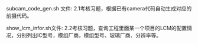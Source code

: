 subcam_code_gen.sh 文件:  2.1考核习题，根据已有camera代码自动生成对应的前摄代码。

show_lcm_infor.sh文件: 2.2考核习题，查询工程里面某一个项目的LCM的配置情况，分别列出IC型号，模组厂商，模组型号、玻璃厂商、分辨率等。
